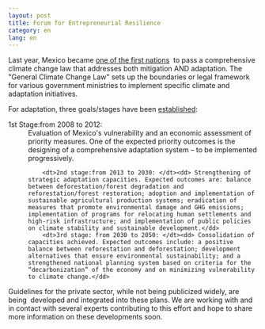 ```yaml
--- 
layout: post 
title: Forum for Entrepreneurial Resilience 
category: en
lang: en
--- 
```


<p>
	Last year, Mexico became <a href="http://blogs.ei.columbia.edu/2012/06/26/mexicos-climate-change-law/">one of the first nations</a> &nbsp;to pass a comprehensive climate change law that addresses both mitigation AND adaptation. The "General Climate Change Law" sets up the boundaries or legal framework for various government ministries to implement specific climate and adaptation initiatives.
</p>
<p >
	For adaptation, three goals/stages have been <a class="c9" href="http://www.cambioclimatico.gob.mx/index.php/politica-nacional-sobre-cambio-climatico.html#adaptacion">established</a>:

<dl>
	<dt> 1st Stage:from 2008 to 2012: </dt><dd> Evaluation of Mexico's vulnerability and an economic assessment of priority measures. One of the expected priority outcomes is the designing of a comprehensive adaptation system – to be implemented progressively.

		<dt>2nd stage:from 2013 to 2030: </dt><dd> Strengthening of strategic adaptation capacities. Expected outcomes are: balance between deforestation/forest degradation and reforestation/forest restoration; adoption and implementation of sustainable agricultural production systems; eradication of measures that promote environmental damage and GHG emissions; implementation of programs for relocating human settlements and high-risk infrastructure; and implementation of public policies on climate stability and sustainable development.</dd>
		<dt>3rd stage: from 2030 to 2050: </dt><dd> Consolidation of capacities achieved. Expected outcomes include: a positive balance between reforestation and deforestation; development alternatives that ensure environmental sustainability; and a strengthened national planning system based on criteria for the “decarbonization” of the economy and on minimizing vulnerability to climate change.</dd>
</dl>
		<p>
			Guidelines for the private sector, while not being publicized widely, are being &nbsp;developed and integrated into these plans. We are working with and in contact with several experts contributing to this effort and hope to share more information on these developments soon.
			</p>

